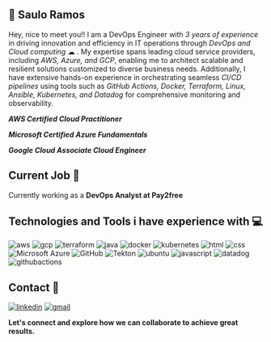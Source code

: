 
## 🧐 Saulo Ramos
Hey, nice to meet you!! I am a DevOps Engineer with *3 years of experience* in driving innovation and efficiency in IT operations through *DevOps and Cloud computing* ☁ . My expertise spans leading cloud service providers, including *AWS, Azure, and GCP*, enabling me to architect scalable and resilient solutions customized to diverse business needs. Additionally, I have extensive hands-on experience in orchestrating seamless *CI/CD pipelines* using tools such as *GitHub Actions, Docker, Terraform, Linux, Ansible, Kubernetes, and Datadog* for comprehensive monitoring and observability.

***AWS Certified Cloud Practitioner***

***Microsoft Certified Azure Fundamentals***

***Google Cloud Associate Cloud Engineer***

## Current Job 🧗

Currently working as a **DevOps Analyst at Pay2free**

## Technologies and Tools i have experience with 💻

![aws](https://img.shields.io/badge/Amazon_AWS-FF9900?style=for-the-badge&logo=amazonaws&logoColor=white)       ![gcp](https://img.shields.io/badge/Google_Cloud-4285F4?style=for-the-badge&logo=google-cloud&logoColor=white)      ![terraform](https://img.shields.io/badge/Terraform-7B42BC?style=for-the-badge&logo=terraform&logoColor=white)          ![java](https://img.shields.io/badge/Java-ED8B00?style=for-the-badge&logo=java&logoColor=white)         ![docker](https://img.shields.io/badge/Docker-2CA5E0?style=for-the-badge&logo=docker&logoColor=white)       ![kubernetes](https://img.shields.io/badge/kubernetes-326ce5.svg?&style=for-the-badge&logo=kubernetes&logoColor=white)       ![html](https://img.shields.io/badge/HTML-239120?style=for-the-badge&logo=html5&logoColor=white)       ![css](https://img.shields.io/badge/CSS3-1572B6?style=for-the-badge&logo=css3&logoColor=white)       ![Microsoft Azure](https://img.shields.io/badge/Microsoft_Azure-0089D6?style=for-the-badge&logo=microsoft-azure&logoColor=white)      ![GitHub](https://img.shields.io/badge/GitHub-100000?style=for-the-badge&logo=github&logoColor=white)       ![Tekton](https://img.shields.io/badge/Tekton-FD495C.svg?style=for-the-badge&logo=Tekton&logoColor=white)          ![ubuntu](https://img.shields.io/badge/Ubuntu-E95420?style=for-the-badge&logo=ubuntu&logoColor=white)          ![javascript](https://img.shields.io/badge/JavaScript-F7DF1E?style=for-the-badge&logo=javascript&logoColor=black)       ![datadog](https://img.shields.io/badge/DATADOG-632CA6?style=for-the-badge&logo=datadog&logoColor=white)         ![githubactions](https://img.shields.io/badge/Github%20Actions-282a2e?style=for-the-badge&logo=githubactions&logoColor=367cfe)     
 
##  Contact 📱
[![linkedin](https://img.shields.io/badge/linkedin-0A66C2?style=for-the-badge&logo=linkedin&logoColor=white)](https://www.linkedin.com/in/saulooramos/)     [![gmail](https://img.shields.io/badge/Gmail-D14836?style=for-the-badge&logo=gmail&logoColor=white)](https://mailto:saulooramos@gmail.com)

**Let's connect and explore how we can collaborate to achieve great results.**
